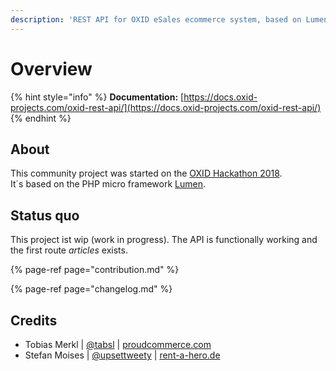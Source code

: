 ```yaml
---
description: 'REST API for OXID eSales ecommerce system, based on Lumen framework.'
---
```


# Overview

{% hint style="info" %}
**Documentation:** [https://docs.oxid-projects.com/oxid-rest-api/](https://docs.oxid-projects.com/oxid-rest-api/)
{% endhint %}

## About

This community project was started on the [OXID Hackathon 2018](https://openspacer.org/12-oxid-community/223-oxid-hackathon-nuernberg-2018/).  
It´s based on the PHP micro framework [Lumen](https://lumen.laravel.com/).

## Status quo

This project ist wip \(work in progress\). The API is functionally working and the first route _articles_ exists.

{% page-ref page="contribution.md" %}

{% page-ref page="changelog.md" %}

## Credits

* Tobias Merkl \| [@tabsl](https://twitter.com/tabsl) \| [proudcommerce.com](https://www.proudcommerce.com)
* Stefan Moises \| [@upsettweety](https://twitter.com/upsettweety) \| [rent-a-hero.de](http://www.rent-a-hero.de)



